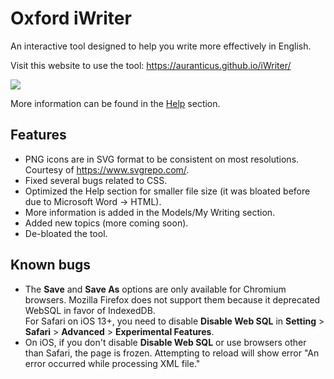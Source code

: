 # Oxford iWriter
An interactive tool designed to help you write more effectively in English.

Visit this website to use the tool: https://auranticus.github.io/iWriter/

![](https://i.imgur.com/Wi3eQVH.png)

More information can be found in the [Help](https://auranticus.github.io/iWriter/help.html) section.

## Features
- PNG icons are in SVG format to be consistent on most resolutions. Courtesy of https://www.svgrepo.com/.
- Fixed several bugs related to CSS.
- Optimized the Help section for smaller file size (it was bloated before due to Microsoft Word -> HTML).
- More information is added in the Models/My Writing section.
- Added new topics (more coming soon).
- De-bloated the tool.

## Known bugs
- The **Save** and **Save As** options are only available for Chromium browsers. Mozilla Firefox does not support them because it deprecated WebSQL in favor of IndexedDB.  
For Safari on iOS 13+, you need to disable **Disable Web SQL** in **Setting** > **Safari** > **Advanced** > **Experimental Features**.
- On iOS, if you don't disable **Disable Web SQL** or use browsers other than Safari, the page is frozen. Attempting to reload will show error "An error occurred while processing XML file."
